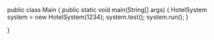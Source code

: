 
public class Main {
    public static void main(String[] args) {
        HotelSystem system = new HotelSystem(1234);
        system.test();
        system.run();
    }
    
    
    
}

